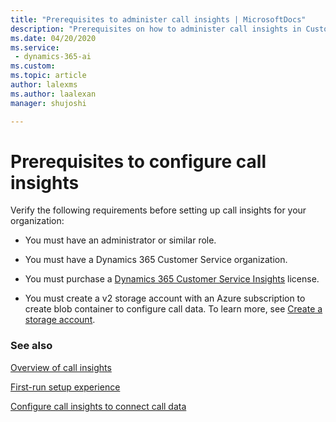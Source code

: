 ```yaml
---
title: "Prerequisites to administer call insights | MicrosoftDocs"
description: "Prerequisites on how to administer call insights in Customer Service Insights"
ms.date: 04/20/2020
ms.service: 
 - dynamics-365-ai
ms.custom: 
ms.topic: article
author: lalexms
ms.author: laalexan
manager: shujoshi 

---
```


# Prerequisites to configure call insights

Verify the following requirements before setting up call insights for your organization:

-	You must have an administrator or similar role.

-	You must have a Dynamics 365 Customer Service organization. 

-	You must purchase a [Dynamics 365 Customer Service Insights](https://dynamics.microsoft.com/ai/customer-service-insights/) license. 

-	You must create a v2 storage account with an Azure subscription to create blob container to configure call data. To learn more, see [Create a storage account](https://docs.microsoft.com/azure/storage/common/storage-quickstart-create-account?tabs=portal#create-a-storage-account-1).

### See also

[Overview of call insights](ci-overview.md)

[First-run setup experience](ci-admin-fre-setup.md)

[Configure call insights to connect call data](ci-admin-config-call-data.md)
